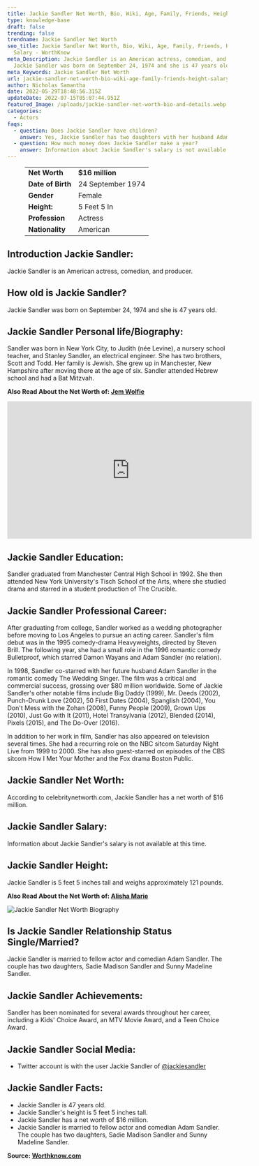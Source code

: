 ```yaml
---
title: Jackie Sandler Net Worth, Bio, Wiki, Age, Family, Friends, Height & Salary
type: knowledge-base
draft: false
trending: false
trendname: Jackie Sandler Net Worth
seo_title: Jackie Sandler Net Worth, Bio, Wiki, Age, Family, Friends, Height &
  Salary - WorthKnow
meta_Description: Jackie Sandler is an American actress, comedian, and producer.
  Jackie Sandler was born on September 24, 1974 and she is 47 years old.
meta_Keywords: Jackie Sandler Net Worth
url: jackie-sandler-net-worth-bio-wiki-age-family-friends-height-salary
author: Nicholas Samantha
date: 2022-05-29T18:48:56.315Z
updateDate: 2022-07-15T05:07:44.951Z
featured_Image: /uploads/jackie-sandler-net-worth-bio-and-details.webp
categories:
  - Actors
faqs:
  - question: Does Jackie Sandler have children?
    answer: Yes, Jackie Sandler has two daughters with her husband Adam Sandler.
  - question: How much money does Jackie Sandler make a year?
    answer: Information about Jackie Sandler's salary is not available at this time.
---
```

<figure class="wp-block-table is-style-stripes">
  <table>
    <tbody>
      <tr>
        <td>
          <strong>Net Worth</strong>
        </td>
        <td>
          <strong>$16 million</strong>
        </td>
      </tr>
      <tr>
        <td>
          <strong>Date of Birth</strong>
        </td>
        <td>24 September 1974</td>
      </tr>
      <tr>
        <td>
          <strong>Gender</strong>
        </td>
        <td>Female</td>
      </tr>
      <tr>
        <td>
          <strong>Height:</strong>
        </td>
        <td>5 Feet 5 In</td>
      </tr>
      <tr>
        <td>
          <strong>Profession</strong>
        </td>
        <td>Actress</td>
      </tr>
      <tr>
        <td>
          <strong>Nationality</strong>
        </td>
        <td>American</td>
      </tr>
    </tbody>
  </table>
</figure>

## **Introduction Jackie Sandler:**

Jackie Sandler is an American actress, comedian, and producer. 

## **How old is Jackie Sandler?**

Jackie Sandler was born on September 24, 1974 and she is 47 years old.

## **Jackie Sandler Personal life/Biography:**

Sandler was born in New York City, to Judith (née Levine), a nursery school teacher, and Stanley Sandler, an electrical engineer. She has two brothers, Scott and Todd. Her family is Jewish. She grew up in Manchester, New Hampshire after moving there at the age of six. Sandler attended Hebrew school and had a Bat Mitzvah.

**Also Read About the Net Worth of: <a href="https://worthknow.com/jem-wolfie-net-worth-bio-wiki-age-family-friends-height-salary/" target="_blank" rel="noopener">Jem Wolfie</a>**

<iframe width="560" height="315" src="https://www.youtube.com/embed/ef_qX3Geezc" title="YouTube video player" frameborder="0" allow="accelerometer; autoplay; clipboard-write; encrypted-media; gyroscope; picture-in-picture" allowfullscreen></iframe>

## **Jackie Sandler Education:**

Sandler graduated from Manchester Central High School in 1992. She then attended New York University's Tisch School of the Arts, where she studied drama and starred in a student production of The Crucible. 

## **Jackie Sandler Professional Career:**

After graduating from college, Sandler worked as a wedding photographer before moving to Los Angeles to pursue an acting career. Sandler's film debut was in the 1995 comedy-drama Heavyweights, directed by Steven Brill. The following year, she had a small role in the 1996 romantic comedy Bulletproof, which starred Damon Wayans and Adam Sandler (no relation). 

In 1998, Sandler co-starred with her future husband Adam Sandler in the romantic comedy The Wedding Singer. The film was a critical and commercial success, grossing over $80 million worldwide. Some of Jackie Sandler's other notable films include Big Daddy (1999), Mr. Deeds (2002), Punch-Drunk Love (2002), 50 First Dates (2004), Spanglish (2004), You Don't Mess with the Zohan (2008), Funny People (2009), Grown Ups (2010), Just Go with It (2011), Hotel Transylvania (2012), Blended (2014), Pixels (2015), and The Do-Over (2016). 

In addition to her work in film, Sandler has also appeared on television several times. She had a recurring role on the NBC sitcom Saturday Night Live from 1999 to 2000. She has also guest-starred on episodes of the CBS sitcom How I Met Your Mother and the Fox drama Boston Public.

## **Jackie Sandler Net Worth:**

According to celebritynetworth.com, Jackie Sandler has a net worth of $16 million.

## **Jackie Sandler Salary:**

Information about Jackie Sandler's salary is not available at this time.

## **Jackie Sandler Height:**

Jackie Sandler is 5 feet 5 inches tall and weighs approximately 121 pounds.

**Also Read About the Net Worth of: <a href="https://worthknow.com/alisha-marie-net-worth-bio-wiki-age-family-friends-height-salary/" target="_blank" rel="noopener">Alisha Marie</a>**

![Jackie Sandler Net Worth Biography](/uploads/jackie-sandler-net-worth-.webp)

## **Is Jackie Sandler Relationship Status Single/Married?**

Jackie Sandler is married to fellow actor and comedian Adam Sandler. The couple has two daughters, Sadie Madison Sandler and Sunny Madeline Sandler.

## **Jackie Sandler Achievements:**

Sandler has been nominated for several awards throughout her career, including a Kids' Choice Award, an MTV Movie Award, and a Teen Choice Award.

## **Jackie Sandler Social Media:**

* Twitter account is with the user Jackie Sandler of <a href="https://twitter.com/jackiesandler" target="_blank" rel="nofollow" rel="noopener">@jackiesandler</a>

## **Jackie Sandler Facts:**

* Jackie Sandler is 47 years old.
* Jackie Sandler's height is 5 feet 5 inches tall.
* Jackie Sandler has a net worth of $16 million.
* Jackie Sandler is married to fellow actor and comedian Adam Sandler. The couple has two daughters, Sadie Madison Sandler and Sunny Madeline Sandler.

**Source: <a href="https://worthknow.com/" target="_blank" rel="noopener">Worthknow.com</a>**